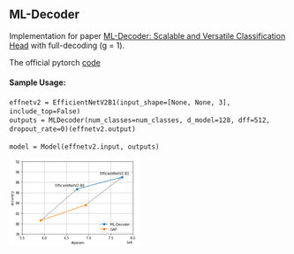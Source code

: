 ## ML-Decoder

Implementation for paper [ML-Decoder: Scalable and Versatile Classification Head](https://arxiv.org/abs/2111.12933) with full-decoding (g = 1).

The official pytorch [code](https://github.com/Alibaba-MIIL/ML_Decoder)

#### Sample Usage:

```
effnetv2 = EfficientNetV2B1(input_shape=[None, None, 3], include_top=False)
outputs = MLDecoder(num_classes=num_classes, d_model=128, dff=512, dropout_rate=0)(effnetv2.output)

model = Model(effnetv2.input, outputs)
```

<img src="https://github.com/bdghuy/ML-Decoder/blob/main/img.PNG" width="237" height="158">
